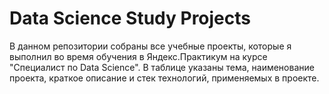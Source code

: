# Data Science Study Projects

 В данном репозитории собраны все учебные проекты, которые я выполнил во время обучения в Яндекс.Практикум на курсе "Специалист по Data Science".
В таблице указаны тема, наименование проекта, краткое описание и стек технологий, применяемых в проекте.
 
